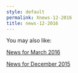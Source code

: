 ```yaml
---
style: default
permalink: Xnews-12-2016
title: news-12-2016
---
```

You may also like:

[News for March 2016](http://scp-wiki.net/news-03-2016)

[News for December 2015](http://scp-wiki.net/news-12-2015)
